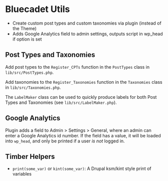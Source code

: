 # Bluecadet Utils

- Create custom post types and custom taxonomies via plugin (instead of the Theme)
- Adds Google Analytics field to admin settings, outputs script in wp_head if option is set

## Post Types and Taxonomies

Add post types to the `Register_CPTs` function in the `PostTypes` class in `lib/src/PostTypes.php`.

Add taxonomies to the `Register_Taxonomies` function in the `Taxonomies` class in `lib/src/Taxonomies.php`.

The `LabelMaker` class can be used to quickly produce labels for both Post Types and
Taxonomies (see `lib/src/LabelMaker.php`).

## Google Analytics

Plugin adds a field to Admin > Settings > General, where an admin can enter a Google
Analytics id number. If the field has a value, it will be loaded into `wp_head`, and only
be printed if a user _is not_ logged in.

## Timber Helpers

- `print(some_var)` or `kint(some_var)`: A Drupal ksm/kint style print of variables
